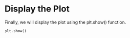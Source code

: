 # Display the Plot

Finally, we will display the plot using the plt.show() function.

```python
plt.show()
```
